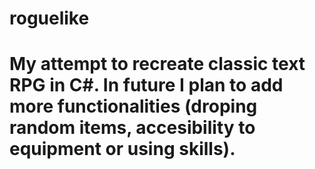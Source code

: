 # roguelike
# My attempt to recreate classic text RPG in C#. In future I plan to add more functionalities (droping random items, accesibility to equipment or using skills).
